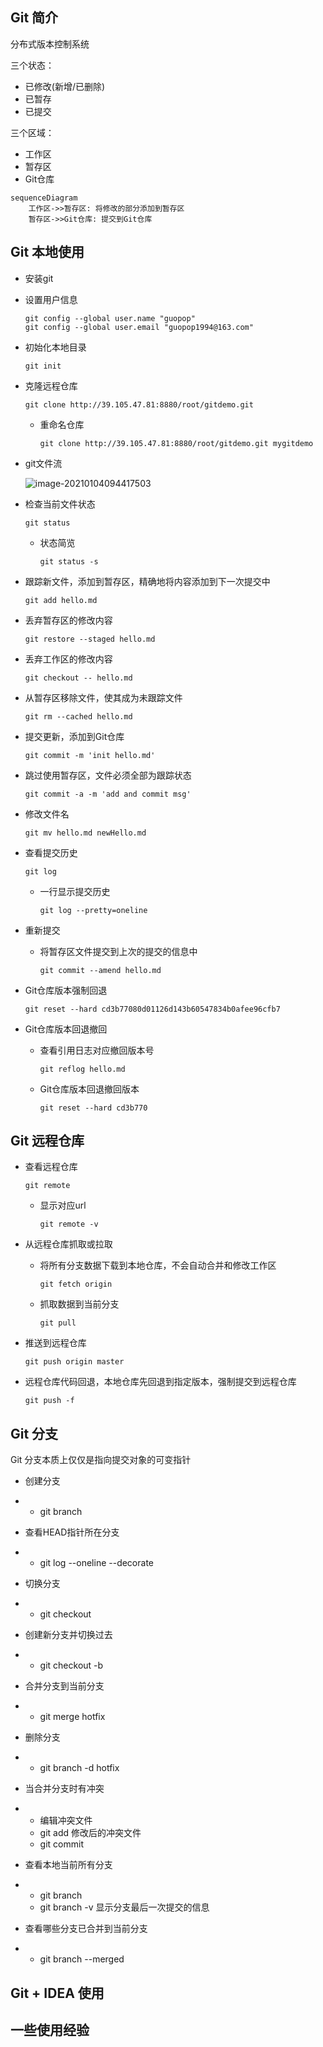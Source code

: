 ## Git 简介

分布式版本控制系统 

三个状态：

- 已修改(新增/已删除)
- 已暂存
- 已提交

三个区域：

- 工作区
- 暂存区
- Git仓库

```mermaid
sequenceDiagram
    工作区->>暂存区: 将修改的部分添加到暂存区
    暂存区->>Git仓库: 提交到Git仓库
```



## Git 本地使用

- 安装git

- 设置用户信息

  ```git
  git config --global user.name "guopop"
  git config --global user.email "guopop1994@163.com"
  ```

- 初始化本地目录

  ```
  git init
  ```

- 克隆远程仓库

  ```git
  git clone http://39.105.47.81:8880/root/gitdemo.git
  ```

  - 重命名仓库 

    ```
    git clone http://39.105.47.81:8880/root/gitdemo.git mygitdemo 
    ```

- git文件流

  ![image-20210104094417503](C:\Users\10078\AppData\Roaming\Typora\typora-user-images\image-20210104094417503.png)

- 检查当前文件状态

  ```
  git status
  ```

  - 状态简览

    ```
    git status -s
    ```

- 跟踪新文件，添加到暂存区，精确地将内容添加到下一次提交中

  ```
  git add hello.md
  ```

- 丢弃暂存区的修改内容

  ```
  git restore --staged hello.md
  ```

- 丢弃工作区的修改内容

  ```
  git checkout -- hello.md
  ```

- 从暂存区移除文件，使其成为未跟踪文件

  ```
  git rm --cached hello.md
  ```

- 提交更新，添加到Git仓库

  ```
  git commit -m 'init hello.md'
  ```

- 跳过使用暂存区，文件必须全部为跟踪状态

  ```
  git commit -a -m 'add and commit msg'
  ```

- 修改文件名

  ```
  git mv hello.md newHello.md
  ```

- 查看提交历史

  ```
  git log
  ```

  - 一行显示提交历史

    ```
    git log --pretty=oneline
    ```

- 重新提交

  - 将暂存区文件提交到上次的提交的信息中

    ```
    git commit --amend hello.md
    ```
    

- Git仓库版本强制回退

  ```
  git reset --hard cd3b77080d01126d143b60547834b0afee96cfb7
  ```

- Git仓库版本回退撤回

  - 查看引用日志对应撤回版本号

    ```
    git reflog hello.md
    ```

  - Git仓库版本回退撤回版本

    ```
    git reset --hard cd3b770
    ```



## Git 远程仓库

- 查看远程仓库

  ```
  git remote
  ```

  - 显示对应url

    ```
    git remote -v 
    ```

- 从远程仓库抓取或拉取

  - 将所有分支数据下载到本地仓库，不会自动合并和修改工作区

    ```
    git fetch origin
    ```

  - 抓取数据到当前分支

    ```
    git pull
    ```

- 推送到远程仓库

  ```
  git push origin master
  ```

- 远程仓库代码回退，本地仓库先回退到指定版本，强制提交到远程仓库
  ```
  git push -f 
  ```



## Git 分支

Git 分支本质上仅仅是指向提交对象的可变指针

- 创建分支

- - git branch      <newbranch>

- 查看HEAD指针所在分支

- - git log   --oneline --decorate

- 切换分支

- - git checkout      <branchname>

- 创建新分支并切换过去

- - git checkout -b      <newbranch>

- 合并分支到当前分支

- - git merge      hotfix

- 删除分支

- - git branch -d      hotfix

- 当合并分支时有冲突

- - 编辑冲突文件
  - git   add 修改后的冲突文件
  - git   commit 

- 查看本地当前所有分支

- - git branch
  - git  branch -v 显示分支最后一次提交的信息

- 查看哪些分支已合并到当前分支

- - git branch      --merged



## Git + IDEA 使用



## 一些使用经验



